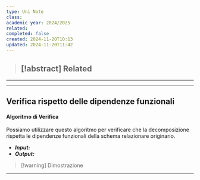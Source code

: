 ```yaml
---
type: Uni Note
class: 
academic year: 2024/2025
related: 
completed: false
created: 2024-11-20T10:13
updated: 2024-11-20T11:42
---
```


>[!abstract] Related
>- 

---

---
## Verifica rispetto delle dipendenze funzionali



#### Algoritmo di Verifica

Possiamo utilizzare questo algoritmo per verificare che la decomposizione rispetta le dipendenze funzionali della schema relazionare originario.

- ***Input:*** 
- ***Output:*** 


>[!warning] Dimostrazione
>

---
